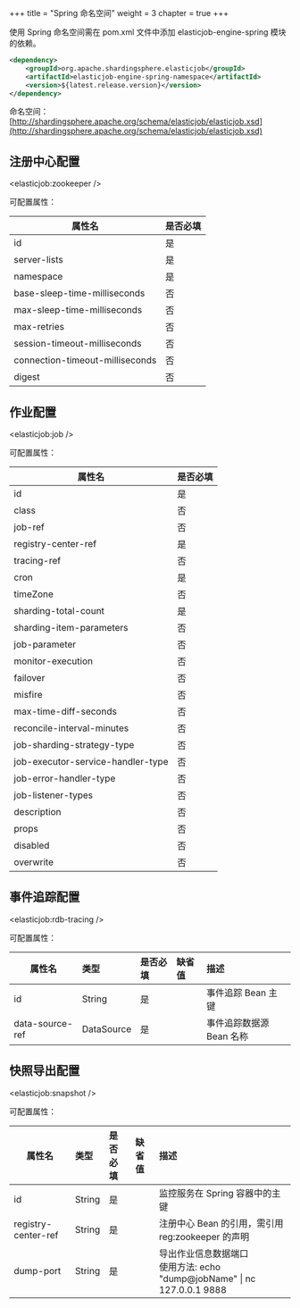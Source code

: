 +++
title = "Spring 命名空间"
weight = 3
chapter = true
+++

使用 Spring 命名空间需在 pom.xml 文件中添加 elasticjob-engine-spring 模块的依赖。

```xml
<dependency>
    <groupId>org.apache.shardingsphere.elasticjob</groupId>
    <artifactId>elasticjob-engine-spring-namespace</artifactId>
    <version>${latest.release.version}</version>
</dependency>
```

命名空间：[http://shardingsphere.apache.org/schema/elasticjob/elasticjob.xsd](http://shardingsphere.apache.org/schema/elasticjob/elasticjob.xsd)

## 注册中心配置

\<elasticjob:zookeeper />

可配置属性：

| 属性名                             | 是否必填 |
|---------------------------------|:-----|
| id                              | 是    |
| server-lists                    | 是    |
| namespace                       | 是    |
| base-sleep-time-milliseconds    | 否    |
| max-sleep-time-milliseconds     | 否    |
| max-retries                     | 否    |
| session-timeout-milliseconds    | 否    |
| connection-timeout-milliseconds | 否    |
| digest                          | 否    |

## 作业配置

\<elasticjob:job />

可配置属性：

| 属性名                               | 是否必填 |
|-----------------------------------|:-----|
| id                                | 是    |
| class                             | 否    |
| job-ref                           | 否    |
| registry-center-ref               | 是    |
| tracing-ref                       | 否    |
| cron                              | 是    |
| timeZone                          | 否    |
| sharding-total-count              | 是    |
| sharding-item-parameters          | 否    |
| job-parameter                     | 否    |
| monitor-execution                 | 否    |
| failover                          | 否    |
| misfire                           | 否    |
| max-time-diff-seconds             | 否    |
| reconcile-interval-minutes        | 否    |
| job-sharding-strategy-type        | 否    |
| job-executor-service-handler-type | 否    |
| job-error-handler-type            | 否    |
| job-listener-types                | 否    |
| description                       | 否    |
| props                             | 否    |
| disabled                          | 否    |
| overwrite                         | 否    |

## 事件追踪配置

\<elasticjob:rdb-tracing />

可配置属性：

| 属性名             | 类型         | 是否必填 | 缺省值 | 描述              |
|-----------------|:-----------|:-----|:----|:----------------|
| id              | String     | 是    |     | 事件追踪 Bean 主键    |
| data-source-ref | DataSource | 是    |     | 事件追踪数据源 Bean 名称 |

## 快照导出配置

\<elasticjob:snapshot />

可配置属性：

| 属性名                 | 类型     | 是否必填 | 缺省值 | 描述                                                             |
|---------------------|:-------|:-----|:----|:---------------------------------------------------------------|
| id                  | String | 是    |     | 监控服务在 Spring 容器中的主键                                            |
| registry-center-ref | String | 是    |     | 注册中心 Bean 的引用，需引用 reg:zookeeper 的声明                            |
| dump-port           | String | 是    |     | 导出作业信息数据端口<br />使用方法: echo "dump@jobName" \| nc 127.0.0.1 9888 |
